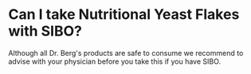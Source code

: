 # Can I take Nutritional Yeast Flakes with SIBO?

Although all Dr. Berg's products are safe to consume we recommend to advise with your physician before you take this if you have SIBO.